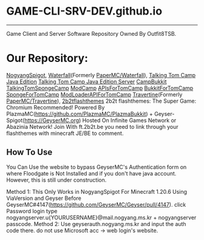 # GAME-CLI-SRV-DEV.github.io
-----------------------
Game Client and Server Software Repository Owned By Outfit8TSB.
# Our Repository: 
[NogyangSpigot](https://github.com/GAME-CLI-SRV-DEV/NogyangSpigot.git), 
[Waterfall](https://github.com/GAME-CLI-SRV-DEV/Waterfall-REVIVED.git)(Formerly [PaperMC/Waterfall](https://github.com/PaperMC/Waterfall.git)),
[Talking Tom Camp Java Edition](https://github.com/GAME-CLI-SRV-DEV/TomCamp-REVIVED.git)
[Talking Tom Camp Java Edition Server](https://github.com/GAME-CLI-SRV-DEV/TomCamp-SERVER.git)
[CampBukkit](https://github.com/GAME-CLI-SRV-DEV/TomCamp-SERVER.git/tree/Bukkit)
[TalkingTomSpongeCamp](https://github.com/GAME-CLI-SRV-DEV/TomCamp-SERVER.git/tree/Sponge)
[ModCamp](https://github.com/GAME-CLI-SRV-DEV/TomCamp-SERVER.git/tree/Mod)
[APIsForTomCamp](https://github.com/GAME-CLI-SRV-DEV/TomCamp-API.git/)
[BukkitForTomCamp](https://github.com/GAME-CLI-SRV-DEV/TomCamp-API.git/tree/Bukkit)
[SpongeForTomCamp](https://github.com/GAME-CLI-SRV-DEV/TomCamp-API.git/tree/Sponge)
[ModLoaderAPIForTomCamp](https://github.com/GAME-CLI-SRV-DEV/TomCamp-API.git/tree/Mod)
[Travertine](https://github.com/GAME-CLI-SRV-DEV/Travertine-REVIVED.git)(Formerly [PaperMC/Travertine](https://github.com/PaperMC/Travertine.git)),
[2b2tflashthemes](https://game-cil-srv-dev.github.io/2b2tflashthemes)
2b2t flashthemes: The Super Game: Chromium Recommended!
Powered By PlazmaMC(https://github.com/PlazmaMC/PlazmaBukkit) + Geyser-Spigot(https://GeyserMC.org)
Hosted On Infinite Games Network or Abazinia Network! Join With ft.2b2t.be
you need to link through your flashthemes with minecraft JE/BE to comment.

## How To Use
You Can Use the website to bypass GeyserMC's Authentication form on where Floodgate is Not Installed and if you don't have java account. 
However, this is still under construction.

Method 1: This Only Works in NogyangSpigot For Minecraft 1.20.6 Using ViaVersion and Geyser Before GeyserMC#4147(https://github.com/GeyserMC/Geyser/pull/4147).
click Password login
type nogyangserver.u{YOURUSERNAME}@mail.nogyang.ms.kr + nogyangserver passcode.
Method 2: 
Use geyserauth.nogyang.ms.kr and input the auth code there.
do not use Microsoft acc -> web login's website.
